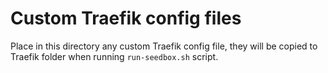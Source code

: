 # Custom Traefik config files

Place in this directory any custom Traefik config file, they will be copied to Traefik folder when running ``run-seedbox.sh`` script.
